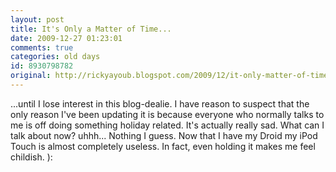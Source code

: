 ```yaml
---
layout: post
title: It's Only a Matter of Time...
date: 2009-12-27 01:23:01
comments: true
categories: old days
id: 8930798782
original: http://rickyayoub.blogspot.com/2009/12/it-only-matter-of-time.html
---
```


...until I lose interest in this blog-dealie. I have reason to suspect that the only reason I've been updating it is because everyone who normally talks to me is off doing something holiday related. It's actually really sad. What can I talk about now? uhhh... Nothing I guess. Now that I have my Droid my iPod Touch is almost completely useless. In fact, even holding it makes me feel childish. ):
